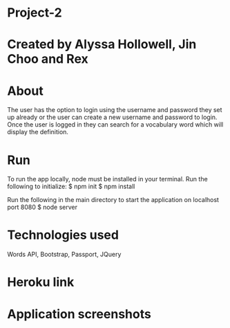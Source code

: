 # Project-2

# Created by Alyssa Hollowell, Jin Choo and Rex

# About 
The user has the option to login using the username and password they set up already or the user can create a new username and password to login. Once the user is logged in they can search for a vocabulary word which will display the definition. 

# Run
To run the app locally, node must be installed in your terminal. Run the following to initialize: 
$ npm init
$ npm install

Run the following in the main directory to start the application on localhost port 8080
$ node server

# Technologies used
Words API, Bootstrap, Passport, JQuery 

# Heroku link

# Application screenshots



